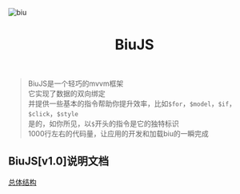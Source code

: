 ![biu](https://raw.githubusercontent.com/veedrin/biu/master/logo/logo.png)

<h1 align="center">BiuJS</h1>

<br>

> BiuJS是一个轻巧的mvvm框架<br>
> 它实现了数据的双向绑定<br>
> 并提供一些基本的指令帮助你提升效率，比如`$for`，`$model`，`$if`，`$click`，`$style`<br>
> 是的，如你所见，以`$`开头的指令是它的独特标识<br>
> 1000行左右的代码量，让应用的开发和加载biu的一瞬完成

## BiuJS[v1.0]说明文档

[总体结构](https://github.com/veedrin/biu/issues/1)
